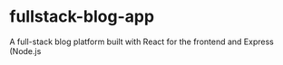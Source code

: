 # fullstack-blog-app
A full-stack blog platform built with React for the frontend and Express (Node.js
